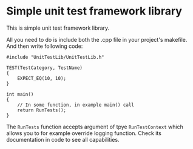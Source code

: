 # Simple unit test framework library

This is simple unit test framework library.

All you need to do is include both the .cpp file in your project's makefile.
And then write following code:

```
#include "UnitTestLib/UnitTestLib.h"

TEST(TestCategory, TestName)
{
	EXPECT_EQ(10, 10);
}

int main()
{
	// In some function, in example main() call
	return RunTests();
}
```

The `RunTests` function accepts argument of tpye `RunTestContext` which allows you to for example override logging function. Check its documentation in code to see all capabilities.
